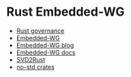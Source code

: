 # Rust Embedded-WG

- [Rust governance][1]
- [Embedded-WG][2]
- [Embedded-WG blog][3]
- [Embedded-WG docs][4]
- [SVD2Rust][5]
- [no-std crates][6]

[1]: <https://www.rust-lang.org/governance>
[2]: <https://github.com/rust-embedded/wg>
[3]: <https://rust-embedded.github.io/blog/>
[4]: <https://docs.rust-embedded.org/>
[5]: <https://docs.rs/svd2rust/0.17.0/svd2rust/>
[6]: <https://crates.io/categories/no-std>
